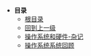 * **目录**
  * [根目录](/README)
  * [回到上一级](/README)
  * [操作系统和硬件-杂记](/study/操作系统和硬件/操作系统和硬件-杂记)
  * [操作系统系统回顾](/study/操作系统和硬件/操作系统系统回顾)